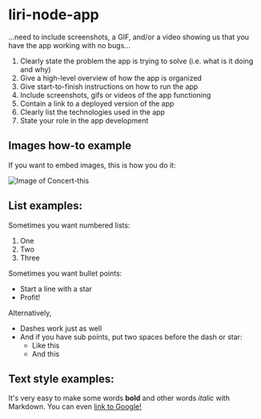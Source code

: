 # liri-node-app

...need to include screenshots, a GIF, and/or a video showing us that you have the app working with no bugs...

1. Clearly state the problem the app is trying to solve (i.e. what is it doing and why)
2. Give a high-level overview of how the app is organized
3. Give start-to-finish instructions on how to run the app
4. Include screenshots, gifs or videos of the app functioning
5. Contain a link to a deployed version of the app
6. Clearly list the technologies used in the app
7. State your role in the app development

## Images how-to example
If you want to embed images, this is how you do it:

![Image of Concert-this](https://octodex.github.com/images/Capture.PNG)

## List examples:

Sometimes you want numbered lists:

1. One
2. Two
3. Three

Sometimes you want bullet points:

* Start a line with a star
* Profit!

Alternatively,

- Dashes work just as well
- And if you have sub points, put two spaces before the dash or star:
  - Like this
  - And this

## Text style examples:

It's very easy to make some words **bold** and other words *italic* with Markdown. You can even [link to Google!](http://google.com)



